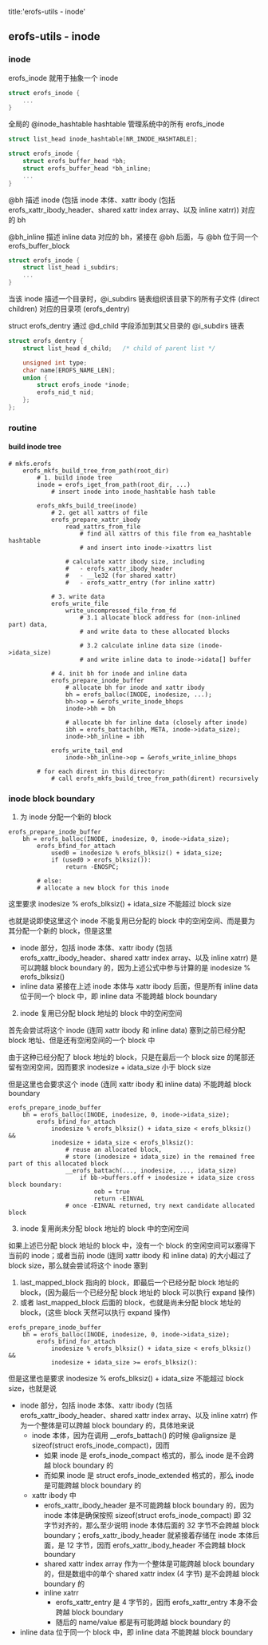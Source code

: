 title:'erofs-utils - inode'
## erofs-utils - inode

### inode

erofs_inode 就用于抽象一个 inode

```c
struct erofs_inode {
    ...
}
```

全局的 @inode_hashtable hashtable 管理系统中的所有 erofs_inode

```c
struct list_head inode_hashtable[NR_INODE_HASHTABLE];
```



```c
struct erofs_inode {
	struct erofs_buffer_head *bh;
	struct erofs_buffer_head *bh_inline;
	...
}
```

@bh 描述 inode (包括 inode 本体、xattr ibody (包括 erofs_xattr_ibody_header、shared xattr index array、以及 inline xatrr)) 对应的 bh

@bh_inline 描述 inline data 对应的 bh，紧接在 @bh 后面，与 @bh 位于同一个 erofs_buffer_block


```c
struct erofs_inode {
	struct list_head i_subdirs;
	...
}
```

当该 inode 描述一个目录时，@i_subdirs 链表组织该目录下的所有子文件 (direct children) 对应的目录项 (erofs_dentry)

struct erofs_dentry 通过 @d_child 字段添加到其父目录的 @i_subdirs 链表

```c
struct erofs_dentry {
	struct list_head d_child;	/* child of parent list */

	unsigned int type;
	char name[EROFS_NAME_LEN];
	union {
		struct erofs_inode *inode;
		erofs_nid_t nid;
	};
};
```


### routine

#### build inode tree

```
# mkfs.erofs
    erofs_mkfs_build_tree_from_path(root_dir)
        # 1. build inode tree
        inode = erofs_iget_from_path(root_dir, ...)
            # insert inode into inode_hashtable hash table
        
        erofs_mkfs_build_tree(inode)
            # 2. get all xattrs of file
            erofs_prepare_xattr_ibody
                read_xattrs_from_file
                    # find all xattrs of this file from ea_hashtable hashtable
                    # and insert into inode->ixattrs list
                
                # calculate xattr ibody size, including
                #   - erofs_xattr_ibody_header
                #   - __le32 (for shared xattr)
                #   - erofs_xattr_entry (for inline xattr)
        
            # 3. write data
            erofs_write_file
                write_uncompressed_file_from_fd
                    # 3.1 allocate block address for (non-inlined part) data,
                    # and write data to these allocated blocks
                    
                    # 3.2 calculate inline data size (inode->idata_size)
                    # and write inline data to inode->idata[] buffer
        
            # 4. init bh for inode and inline data
            erofs_prepare_inode_buffer
                # allocate bh for inode and xattr ibody
                bh = erofs_balloc(INODE, inodesize, ...);
                bh->op = &erofs_write_inode_bhops
                inode->bh = bh
                
                # allocate bh for inline data (closely after inode)
                ibh = erofs_battach(bh, META, inode->idata_size);
                inode->bh_inline = ibh
                
            erofs_write_tail_end
                inode->bh_inline->op = &erofs_write_inline_bhops
        
        # for each dirent in this directory:
            # call erofs_mkfs_build_tree_from_path(dirent) recursively
```



### inode block boundary

1. 为 inode 分配一个新的 block

```
erofs_prepare_inode_buffer
    bh = erofs_balloc(INODE, inodesize, 0, inode->idata_size);
        erofs_bfind_for_attach
            used0 = inodesize % erofs_blksiz() + idata_size;
            if (used0 > erofs_blksiz()):
                return -ENOSPC;
        
        # else:
        # allocate a new block for this inode
```

这里要求 inodesize % erofs_blksiz() + idata_size 不能超过 block size

也就是说即使这里这个 inode 不能复用已分配的 block 中的空闲空间、而是要为其分配一个新的 block，但是这里

- inode 部分，包括 inode 本体、xattr ibody (包括 erofs_xattr_ibody_header、shared xattr index array、以及 inline xatrr) 是可以跨越 block boundary 的，因为上述公式中参与计算的是 inodesize % erofs_blksiz()
- inline data 紧接在上述 inode 本体与 xattr ibody 后面，但是所有 inline data 位于同一个 block 中，即 inline data 不能跨越 block boundary


2. inode 复用已分配 block 地址的 block 中的空闲空间

首先会尝试将这个 inode (连同 xattr ibody 和 inline data) 塞到之前已经分配 block 地址、但是还有空闲空间的一个 block 中

由于这种已经分配了 block 地址的 block，只是在最后一个 block size 的尾部还留有空闲空间，因而要求 inodesize + idata_size 小于 block size

但是这里也会要求这个 inode (连同 xattr ibody 和 inline data) 不能跨越 block boundary

```
erofs_prepare_inode_buffer
    bh = erofs_balloc(INODE, inodesize, 0, inode->idata_size);
        erofs_bfind_for_attach
            inodesize % erofs_blksiz() + idata_size < erofs_blksiz() &&
            inodesize + idata_size < erofs_blksiz():
                # reuse an allocated block,
                # store (inodesize + idata_size) in the remained free part of this allocated block
                __erofs_battach(..., inodesize, ..., idata_size)
                    if bb->buffers.off + inodesize + idata_size cross block boundary:
                        oob = true
                        return -EINVAL
                # once -EINVAL returned, try next candidate allocated block
```


3. inode 复用尚未分配 block 地址的 block 中的空闲空间

如果上述已分配 block 地址的 block 中，没有一个 block 的空闲空间可以塞得下当前的 inode；或者当前 inode (连同 xattr ibody 和 inline data) 的大小超过了 block size，那么就会尝试将这个 inode 塞到

1) last_mapped_block 指向的 block，即最后一个已经分配 block 地址的 block，(因为最后一个已经分配 block 地址的 block 可以执行 expand 操作)
2) 或者 last_mapped_block 后面的 block，也就是尚未分配 block 地址的 block，(这些 block 天然可以执行 expand 操作)

```
erofs_prepare_inode_buffer
    bh = erofs_balloc(INODE, inodesize, 0, inode->idata_size);
        erofs_bfind_for_attach
            inodesize % erofs_blksiz() + idata_size < erofs_blksiz() &&
            inodesize + idata_size >= erofs_blksiz():
```

但是这里也是要求 inodesize % erofs_blksiz() + idata_size 不能超过 block size，也就是说

- inode 部分，包括 inode 本体、xattr ibody (包括 erofs_xattr_ibody_header、shared xattr index array、以及 inline xatrr) 作为一个整体是可以跨越 block boundary 的，具体地来说
    - inode 本体，因为在调用 __erofs_battach() 的时候 @alignsize 是 sizeof(struct erofs_inode_compact)，因而
        - 如果 inode 是 erofs_inode_compact 格式的，那么 inode 是不会跨越 block boundary 的
        - 而如果 inode 是 struct erofs_inode_extended 格式的，那么 inode 是可能跨越 block boundary 的
    - xattr ibody 中
        - erofs_xattr_ibody_header 是不可能跨越 block boundary 的，因为 inode 本体是确保按照 sizeof(struct erofs_inode_compact) 即 32 字节对齐的，那么至少说明 inode 本体后面的 32 字节不会跨越 block boundary；erofs_xattr_ibody_header 就紧接着存储在 inode 本体后面，是 12 字节，因而 erofs_xattr_ibody_header 不会跨越 block boundary
        - shared xattr index array 作为一个整体是可能跨越 block boundary 的，但是数组中的单个 shared xattr index (4 字节) 是不会跨越 block boundary 的
        - inline xatrr
            - erofs_xattr_entry 是 4 字节的，因而 erofs_xattr_entry 本身不会跨越 block boundary
            - 随后的 name/value 都是有可能跨越 block boundary 的
- inline data 位于同一个 block 中，即 inline data 不能跨越 block boundary
